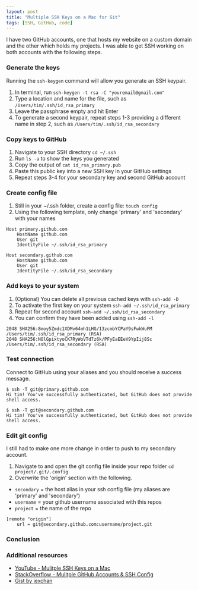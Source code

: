 ```yaml
---
layout: post
title: "Multiple SSH Keys on a Mac for Git"
tags: [SSH, GitHub, code]
---
```


I have two GitHub accounts, one that hosts my website on a custom domain and the other which holds my projects. I was able to get SSH working on both accounts with the following steps.

### Generate the keys

Running the `ssh-keygen` command will allow you generate an SSH keypair.

1. In terminal, run `ssh-keygen -t rsa -C "youremail@gmail.com"`
2. Type a location and name for the file, such as `/Users/tim/.ssh/id_rsa_primary`
3. Leave the passphrase empty and hit Enter
4. To generate a second keypair, repeat steps 1-3 providing a different name in step 2, such as `/Users/tim/.ssh/id_rsa_secondary`

### Copy keys to GitHub

1. Navigate to your SSH directory `cd ~/.ssh`
2. Run `ls -a` to show the keys you generated
3. Copy the output of `cat id_rsa_primary.pub`
4. Paste this public key into a new SSH key in your GitHub settings
5. Repeat steps 3-4 for your secondary key and second GitHub account

### Create config file

1. Still in your ~/.ssh folder, create a config file: `touch config`
2. Using the following template, only change 'primary' and 'secondary' with your names

```
Host primary.github.com
	HostName github.com
	User git
	IdentityFile ~/.ssh/id_rsa_primary

Host secondary.github.com
	HostName github.com
	User git
	IdentityFile ~/.ssh/id_rsa_secondary
```

### Add keys to your system

1. (Optional) You can delete all previous cached keys with `ssh-add -D`
2. To activate the first key on your system `ssh-add ~/.ssh/id_rsa_primary`
3. Repeat for second account `ssh-add ~/.ssh/id_rsa_secondary`
4. You can confirm they have been added using `ssh-add -l`

```
2048 SHA256:8moy5Zmdc1XDMv64mh1LHG/13zcmbYCPaY9sFwkWuFM /Users/tim/.ssh/id_rsa_primary (RSA)
2048 SHA256:NOlGpixtyoCK7RyWoVTd7z6k/PFyEaEEeV9YpIij8Sc /Users/tim/.ssh/id_rsa_secondary (RSA)
```

### Test connection

Connect to GitHub using your aliases and you should receive a success message.

```
$ ssh -T git@primary.github.com
Hi tim! You've successfully authenticated, but GitHub does not provide shell access.

$ ssh -T git@secondary.github.com
Hi tim! You've successfully authenticated, but GitHub does not provide shell access.
```

### Edit git config

I still had to make one more change in order to push to my secondary account.

1. Navigate to and open the git config file inside your repo folder `cd project/.git/.config`
2. Overwrite the 'origin' section with the following.

* `secondary` = the host alias in your ssh config file (my aliases are 'primary' and 'secondary')
* `username` = your github username associated with this repos
* `project` = the name of the repo

```
[remote "origin"]
	url = git@secondary.github.com:username/project.git
```

### Conclusion



### Additional resources

* [YouTube - Mulitple SSH Keys on a Mac](https://www.youtube.com/watch?v=9u4QPEMFK4A)
* [StackOverflow - Mulitple GitHub Accounts & SSH Config](https://stackoverflow.com/questions/3225862/multiple-github-accounts-ssh-config)
* [Gist by jexchan](https://gist.github.com/jexchan/2351996)
